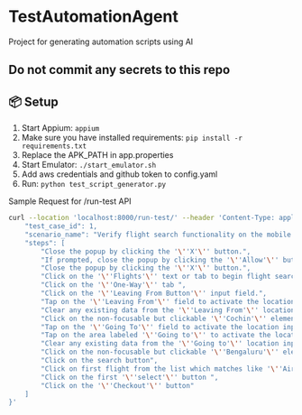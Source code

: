# TestAutomationAgent
Project for generating automation scripts using AI

## Do not commit any secrets to this repo

## 📦 Setup
1. Start Appium: `appium`
2. Make sure you have installed requirements: `pip install -r requirements.txt`
3. Replace the APK_PATH in app.properties
4. Start Emulator: `./start_emulator.sh`
5. Add aws credentials and github token to config.yaml
7. Run: `python test_script_generator.py`


Sample Request for /run-test API

```sh
curl --location 'localhost:8000/run-test/' --header 'Content-Type: application/json' --data '{
    "test_case_id": 1,
    "scenario_name": "Verify flight search functionality on the mobile app.",
    "steps": [
        "Close the popup by clicking the '\''X'\'' button.",
        "If prompted, close the popup by clicking the '\''Allow'\'' button.",
        "Close the popup by clicking the '\''X'\'' button.",
        "Click on the '\''Flights'\'' text or tab to begin flight search.",
        "Click on the '\''One-Way'\'' tab ",
        "Click on the '\''Leaving From Button'\'' input field.",
        "Tap on the '\''Leaving From'\'' field to activate the location input field.",
        "Clear any existing data from the '\''Leaving From'\'' location input. And type '\''Cochin'\'' into '\''Leaving From'\'' input field",
        "Click on the non-focusable but clickable '\''Cochin'\'' element from the list",
        "Tap on the '\''Going To'\'' field to activate the location input field.",
        "Tap on the area labeled '\''Going to'\'' to activate the location input field.",
        "Clear any existing data from the '\''Going to'\'' location input. And type '\''Bengaluru'\'' into '\''Going to'\'' location input field",
        "Click on the non-focusable but clickable '\''Bengaluru'\'' element from the list",
        "Click on the search button",
        "Click on first flight from the list which matches like '\''Air India'\''",
        "Click on the first '\''select'\'' button ",
        "Click on the '\''Checkout'\'' button"
    ]
}'
```
